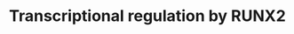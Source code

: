 ---
annotations:
- type: Pathway Ontology
  value: regulatory pathway
authors:
- ReactomeTeam
- DeSl
description: 'RUNX2 (CBFA1 or AML3) transcription factor, similar to other RUNX family
  members, RUNX1 and RUNX3, can function in complex with CBFB (CBF-beta) (Kundu et
  al. 2002, Yoshida et al. 2002, Otto et al. 2002). RUNX2 mainly regulates transcription
  of genes involved in skeletal development (reviewed in Karsenty 2008). RUNX2 is
  involved in development of both intramembraneous and endochondral bones through
  regulation of osteoblast differentiation and chondrocyte maturation, respectively.
  RUNX2 stimulates transcription of the BGLAP gene (Ducy and Karsenty 1995, Ducy et
  al. 1997), which encodes Osteocalcin, a bone-derived hormone which is one of the
  most abundant non-collagenous proteins of the bone extracellular matrix (reviewed
  in Karsenty and Olson 2016). RUNX2 directly controls the expression of most genes
  associated with osteoblast differentiation and function (Sato et al. 1998, Ducy
  et al. 1999, Roce et al. 2005). RUNX2-mediated transcriptional regulation of several
  genes involved in GPCR (G protein coupled receptor) signaling is implicated in the
  control of growth of osteoblast progenitors (Teplyuk et al. 2009). RUNX2 promotes
  chondrocyte maturation by stimulating transcription of the IHH gene, encoding Indian
  hedgehog (Takeda et al. 2001, Yoshida et al. 2004). Germline loss-of-function mutations
  of the RUNX2 gene are associated with cleidocranial dysplasia syndrome (CCD), an
  autosomal skeletal disorder (reviewed in Jaruga et al. 2016). The function of RUNX2
  is frequently disrupted in osteosarcoma (reviewed in Mortus et al. 2014). Vitamin
  D3 is implicated in regulation of transcriptional activity of the RUNX2:CBFB complex
  (Underwood et al. 2012).<p>RUNX2 expression is regulated by estrogen signaling,
  and RUNX2 is implicated in breast cancer development and metastasis (reviewed in
  Wysokinski et al. 2014). Besides estrogen receptor alpha (ESR1) and estrogen-related
  receptor alpha (ERRA) (Kammerer et al. 2013), RUNX2 transcription is also regulated
  by TWIST1 (Yang, Yang et al. 2011), glucocorticoid receptor (NR3C1) (Zhang et al.
  2012), NKX3-2 (BAPX1) (Tribioli and Lufkin 1999, Lengner et al. 2005), DLX5 (Robledo
  et al. 2002, Lee et al. 2005) and MSX2 (Lee et al. 2005). RUNX2 can autoregulate,
  by directly inhibiting its own transcription (Drissi et al. 2000). Several E3 ubiquitin
  ligases target RUNX2 for proteasome-mediated degradation: FBXW7a (Kumar et al. 2015),
  STUB1 (CHIP) (Li et al. 2008), SMURF1 (Zhao et al. 2003, Yang et al. 2014), WWP1
  (Jones et al. 2006), and SKP2 (Thacker et al. 2016). Besides formation of RUNX2:CBFB
  heterodimers, transcriptional activity of RUNX2 is regulated by binding to a number
  of other transcription factors, for example SOX9 (Zhou et al. 2006, TWIST1 (Bialek
  et al. 2004) and RB1 (Thomas et al. 2001).<p>RUNX2 regulates expression of several
  genes implicated in cell migration during normal development and bone metastasis
  of breast cancer cells. RUNX2 stimulates transcription of the ITGA5 gene, encoding
  Integrin alpha 5 (Li et al. 2016) and the ITGBL1 gene, encoding Integrin beta like
  protein 1 (Li et al. 2015). RUNX2 mediated transcription of the MMP13 gene, encoding
  Colagenase 3 (Matrix metalloproteinase 13), is stimulated by AKT mediated phosphorylation
  of RUNX2 (Pande et al. 2013). RUNX2 is implicated in positive regulation of AKT
  signaling by stimulating expression of AKT-activating TORC2 complex components MTOR
  and RICTOR, which may contribute to survival of breast cancer cells (Tandon et al.
  2014).<p>RUNX2 inhibits CDKN1A transcription, thus preventing CDKN1A-induced cell
  cycle arrest. Phosphorylation of RUNX2 by CDK4 in response to high glucose enhances
  RUNX2-mediated repression of the CDKN1A gene in endothelial cells (Pierce et al.
  2012). In mice, Runx2-mediated repression of Cdkn1a may contribute to the development
  of acute myeloid leukemia (AML) (Kuo et al. 2009). RUNX2 can stimulate transcription
  of the LGALS3 gene, encoding Galectin-3 (Vladimirova et al. 2008, Zhang et al. 2009).
  Galectin 3 is expressed in myeloid progenitors and its levels increase during the
  maturation process (Le Marer 2000).<p>For a review of RUNX2 function, please refer
  to Long 2012 and Ito et al. 2015.   View original pathway at [http://www.reactome.org/PathwayBrowser/#DIAGRAM=8878166
  Reactome].'
last-edited: 2021-01-25
organisms:
- Homo sapiens
redirect_from:
- /index.php/Pathway:WP4415
- /instance/WP4415
schema-jsonld:
- '@context': https://schema.org/
  '@id': https://wikipathways.github.io/pathways/WP4415.html
  '@type': Dataset
  creator:
    '@type': Organization
    name: WikiPathways
  description: 'RUNX2 (CBFA1 or AML3) transcription factor, similar to other RUNX
    family members, RUNX1 and RUNX3, can function in complex with CBFB (CBF-beta)
    (Kundu et al. 2002, Yoshida et al. 2002, Otto et al. 2002). RUNX2 mainly regulates
    transcription of genes involved in skeletal development (reviewed in Karsenty
    2008). RUNX2 is involved in development of both intramembraneous and endochondral
    bones through regulation of osteoblast differentiation and chondrocyte maturation,
    respectively. RUNX2 stimulates transcription of the BGLAP gene (Ducy and Karsenty
    1995, Ducy et al. 1997), which encodes Osteocalcin, a bone-derived hormone which
    is one of the most abundant non-collagenous proteins of the bone extracellular
    matrix (reviewed in Karsenty and Olson 2016). RUNX2 directly controls the expression
    of most genes associated with osteoblast differentiation and function (Sato et
    al. 1998, Ducy et al. 1999, Roce et al. 2005). RUNX2-mediated transcriptional
    regulation of several genes involved in GPCR (G protein coupled receptor) signaling
    is implicated in the control of growth of osteoblast progenitors (Teplyuk et al.
    2009). RUNX2 promotes chondrocyte maturation by stimulating transcription of the
    IHH gene, encoding Indian hedgehog (Takeda et al. 2001, Yoshida et al. 2004).
    Germline loss-of-function mutations of the RUNX2 gene are associated with cleidocranial
    dysplasia syndrome (CCD), an autosomal skeletal disorder (reviewed in Jaruga et
    al. 2016). The function of RUNX2 is frequently disrupted in osteosarcoma (reviewed
    in Mortus et al. 2014). Vitamin D3 is implicated in regulation of transcriptional
    activity of the RUNX2:CBFB complex (Underwood et al. 2012).<p>RUNX2 expression
    is regulated by estrogen signaling, and RUNX2 is implicated in breast cancer development
    and metastasis (reviewed in Wysokinski et al. 2014). Besides estrogen receptor
    alpha (ESR1) and estrogen-related receptor alpha (ERRA) (Kammerer et al. 2013),
    RUNX2 transcription is also regulated by TWIST1 (Yang, Yang et al. 2011), glucocorticoid
    receptor (NR3C1) (Zhang et al. 2012), NKX3-2 (BAPX1) (Tribioli and Lufkin 1999,
    Lengner et al. 2005), DLX5 (Robledo et al. 2002, Lee et al. 2005) and MSX2 (Lee
    et al. 2005). RUNX2 can autoregulate, by directly inhibiting its own transcription
    (Drissi et al. 2000). Several E3 ubiquitin ligases target RUNX2 for proteasome-mediated
    degradation: FBXW7a (Kumar et al. 2015), STUB1 (CHIP) (Li et al. 2008), SMURF1
    (Zhao et al. 2003, Yang et al. 2014), WWP1 (Jones et al. 2006), and SKP2 (Thacker
    et al. 2016). Besides formation of RUNX2:CBFB heterodimers, transcriptional activity
    of RUNX2 is regulated by binding to a number of other transcription factors, for
    example SOX9 (Zhou et al. 2006, TWIST1 (Bialek et al. 2004) and RB1 (Thomas et
    al. 2001).<p>RUNX2 regulates expression of several genes implicated in cell migration
    during normal development and bone metastasis of breast cancer cells. RUNX2 stimulates
    transcription of the ITGA5 gene, encoding Integrin alpha 5 (Li et al. 2016) and
    the ITGBL1 gene, encoding Integrin beta like protein 1 (Li et al. 2015). RUNX2
    mediated transcription of the MMP13 gene, encoding Colagenase 3 (Matrix metalloproteinase
    13), is stimulated by AKT mediated phosphorylation of RUNX2 (Pande et al. 2013).
    RUNX2 is implicated in positive regulation of AKT signaling by stimulating expression
    of AKT-activating TORC2 complex components MTOR and RICTOR, which may contribute
    to survival of breast cancer cells (Tandon et al. 2014).<p>RUNX2 inhibits CDKN1A
    transcription, thus preventing CDKN1A-induced cell cycle arrest. Phosphorylation
    of RUNX2 by CDK4 in response to high glucose enhances RUNX2-mediated repression
    of the CDKN1A gene in endothelial cells (Pierce et al. 2012). In mice, Runx2-mediated
    repression of Cdkn1a may contribute to the development of acute myeloid leukemia
    (AML) (Kuo et al. 2009). RUNX2 can stimulate transcription of the LGALS3 gene,
    encoding Galectin-3 (Vladimirova et al. 2008, Zhang et al. 2009). Galectin 3 is
    expressed in myeloid progenitors and its levels increase during the maturation
    process (Le Marer 2000).<p>For a review of RUNX2 function, please refer to Long
    2012 and Ito et al. 2015.   View original pathway at [http://www.reactome.org/PathwayBrowser/#DIAGRAM=8878166
    Reactome].'
  keywords:
  - HDAC6
  - RUNX2:RB1
  - HDAC4
  - 'ITGBL1 gene '
  - CDKN1A gene
  - RUNX2:GLI3R
  - RUNX2:RB1:BGLAP gene
  - 'HEY1 '
  - RUNX2:HEY1,HEY2,HES1
  - p-Y226,Y393-ABL1
  - COL1A1
  - RB1
  - 'IHH gene '
  - 'BAX gene '
  - RUNX2:CBFB:ITGA5
  - AR:androgen
  - RBM14
  - WWTR1
  - 'androst-4-en-3,17-dione '
  - 'MyrG-p-Y426-YES1 '
  - 'p-S432-RUNX2-P1 '
  - RUNX2:HDAC4
  - TWIST1,TWIST2
  - CBFB
  - 'RB1 '
  - RUNX2:CBFB:p-Y-YAP1
  - Signaling by BMP
  - ITGA5(42-894)
  - IHH
  - 'HES1 '
  - 'p-S183,T185,T187-RUNX2-P2 '
  - 'p-T202,Y204-MAPK3 '
  - RAF/MAP kinase
  - 'MMP13 gene '
  - 'CCND1 '
  - SMAD6
  - 'BMP2 '
  - RUNX2:CBFB:p-Y-YAP1:BGLAP gene
  - p-S196,T198,T200-RUNX2:CBFB
  - 'p-S294,S312-RUNX2-P1 '
  - SMAD6 gene
  - 'TEST '
  - 'p-T309,S474-AKT2 '
  - Transcriptional
  - LGALS3
  - ITGA5 gene
  - activity
  - MMP13 gene
  - 'WWTR1 '
  - RUNX2:TWIST1,TWIST2
  - CCNB1:p-T161-CDK1
  - COL1A1 gene
  - HEY1,HEY2,HES1
  - 'CDKN1A gene '
  - GLI3R
  - cascade
  - 'LGALS3 gene '
  - MyrG-p-Y419-SRC,MyrG-p-Y426-YES1
  - 'TWIST1 '
  - 'p-T161-CDK1 '
  - HDAC3
  - PPi
  - ADP
  - RUNX2:CBFB:LGALS3
  - RUNX2:CBFB,p-S451-RUNX2:CBFB,(p-2S-RUNX2:CBFB):BGLAP gene
  - 'p-S418-RUNX2-P2 '
  - RUNX2:SATB2
  - 'SP7 '
  - 'HDAC3 '
  - RUNX2:2p-GLI2
  - RUNX2:MAF:BGLAP gene
  - RUNX2:CBFB,p-S451-RUNX2:CBFB,(p-2S-RUNX2:CBFB)
  - IHH gene
  - HAND2
  - BAX gene
  - RUNX1:CBFB:LGALS3
  - SATB2
  - LGALS3 gene
  - 'CBFB '
  - p-2S-SMAD1:p-2S-SMAD1:SMAD4
  - UCMA
  - SOX9
  - 'TWIST2 '
  - 'p-S465-RUNX2-P1 '
  - H2O
  - gene
  - 'HDAC6 '
  - 'RUNX2-P2 '
  - RUNX2:CBFB:IHH gene
  - (p-S451-RUNX2:CBFB,RUNX2:CBFB,RUNX2:HDAC6)
  - RUNX2:HDAC6
  - 2p-GLI2
  - 'p-S463,S465-SMAD1 '
  - 'p-T305,S472-AKT3 '
  - MMP13
  - UCMA gene
  - (p-S451-RUNX2:CBFB,RUNX2:CBFB,RUNX2:HDAC6):CDKN1A gene
  - RUNX2:MAF
  - regulation by RUNX1
  - p-S432-RUNX2:CBFB
  - RUNX2:CBFB:BAX gene
  - ATP
  - 'HEY2 '
  - 'ZNF521 '
  - 'CCNB1 '
  - 'RUNX2-P1 '
  - RUNX2:RB1:COL1A1
  - RUNX2:WWTR1:BGLAP
  - BGLAP(24-100)
  - Hedgehog 'on' state
  - p-S196,T198,T200-RUNX2:CBFB:MMP13 gene
  - PPM1D
  - 'AR '
  - 'MAF '
  - 'YAP1 '
  - CDKN1A
  - RUNX2:CBFB:ITGBL1
  - 'RBM14 '
  - 'p-T185,Y187-MAPK1 '
  - p-Y-YAP1
  - p-S451-RUNX2:CBFB
  - 'BGLAP gene '
  - RUNX2:CBFB
  - RUNX2
  - 'SMAD4 '
  - RUNX2:WWTR1(TAZ)
  - YAP1
  - RUNX2:AR:androgen
  - 'COL1A1 gene '
  - 'HAND2 '
  - 'MyrG-p-Y419-SRC '
  - Hedgehog 'off' state
  - 'p-Y-YAP1 '
  - p-2S-RUNX2:CBFB
  - p-T,p-S-AKT
  - ITGBL1 gene
  - 'p-T308,S473-AKT1 '
  - expression and
  - RUNX2:CBFB:p-2S-SMAD1:p-2S-SMAD1:SMAD4
  - 'CDK4 '
  - 'SMAD6 gene '
  - 'p-S451-RUNX2-P2 '
  - BMP2 dimer
  - Signaling by NOTCH1
  - 'SATB2 '
  - '6-Dehydrotestosterone '
  - 'HDAC4 '
  - RUNX2:HAND2
  - 'UCMA gene '
  - 'GLI3R '
  - SP7
  - 'SOX9 '
  - '2p-GLI2 '
  - ZNF521
  - 'DHTEST '
  - RUNX2:CBFB:SP7:UCMA
  - 'p-S196,T198,T200-RUNX2-P1 '
  - p-T,Y MAPK dimers
  - RUNX2:RBM14
  - BGLAP gene
  - 'RUNX1 '
  - MyrG-p-Y419-SRC,MyrG-p-Y426-YES1:YAP1
  - 'ITGA5 gene '
  - CCND1:CDK4
  - Regulation of RUNX2
  - MAF
  - 'p-S280,S298-RUNX2-P2 '
  - ITGBL1
  - RUNX2:ZNF521:HDAC3
  - RUNX2:SOX9
  - RUNX2:CBFB:p-2S-SMAD1:p-2S-SMAD1:SMAD4:SMAD6 gene
  - BAX
  license: CC0
  name: Transcriptional regulation by RUNX2
seo: CreativeWork
title: Transcriptional regulation by RUNX2
wpid: WP4415
---